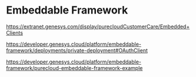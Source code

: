 # Embeddable Framework
https://extranet.genesys.com/display/purecloudCustomerCare/Embedded+Clients

https://developer.genesys.cloud/platform/embeddable-framework/deployments/private-deployment#OAuthClient

https://developer.genesys.cloud/platform/embeddable-framework/purecloud-embeddable-framework-example

